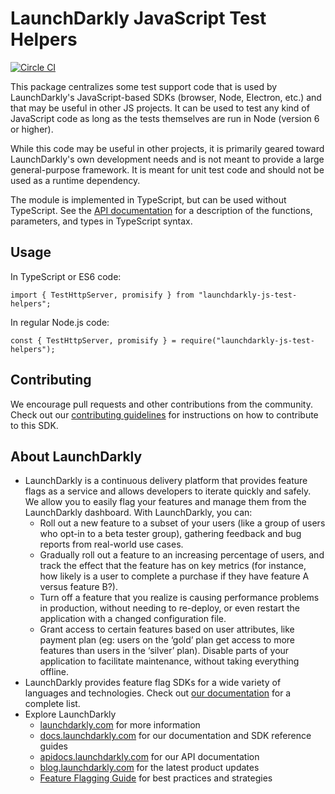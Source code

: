 # LaunchDarkly JavaScript Test Helpers

[![Circle CI](https://circleci.com/gh/launchdarkly/js-test-helpers/tree/master.svg?style=svg)](https://circleci.com/gh/launchdarkly/js-test-helpers/tree/master)

This package centralizes some test support code that is used by LaunchDarkly's JavaScript-based SDKs (browser, Node, Electron, etc.) and that may be useful in other JS projects. It can be used to test any kind of JavaScript code as long as the tests themselves are run in Node (version 6 or higher).

While this code may be useful in other projects, it is primarily geared toward LaunchDarkly's own development needs and is not meant to provide a large general-purpose framework. It is meant for unit test code and should not be used as a runtime dependency.

The module is implemented in TypeScript, but can be used without TypeScript. See the [API documentation](https://launchdarkly.github.io/js-test-helpers/) for a description of the functions, parameters, and types in TypeScript syntax.

## Usage

In TypeScript or ES6 code:

```JS
import { TestHttpServer, promisify } from "launchdarkly-js-test-helpers";
```

In regular Node.js code:

```JS
const { TestHttpServer, promisify } = require("launchdarkly-js-test-helpers");
```

## Contributing

We encourage pull requests and other contributions from the community. Check out our [contributing guidelines](CONTRIBUTING.md) for instructions on how to contribute to this SDK.

## About LaunchDarkly

* LaunchDarkly is a continuous delivery platform that provides feature flags as a service and allows developers to iterate quickly and safely. We allow you to easily flag your features and manage them from the LaunchDarkly dashboard.  With LaunchDarkly, you can:
    * Roll out a new feature to a subset of your users (like a group of users who opt-in to a beta tester group), gathering feedback and bug reports from real-world use cases.
    * Gradually roll out a feature to an increasing percentage of users, and track the effect that the feature has on key metrics (for instance, how likely is a user to complete a purchase if they have feature A versus feature B?).
    * Turn off a feature that you realize is causing performance problems in production, without needing to re-deploy, or even restart the application with a changed configuration file.
    * Grant access to certain features based on user attributes, like payment plan (eg: users on the ‘gold’ plan get access to more features than users in the ‘silver’ plan). Disable parts of your application to facilitate maintenance, without taking everything offline.
* LaunchDarkly provides feature flag SDKs for a wide variety of languages and technologies. Check out [our documentation](https://docs.launchdarkly.com/docs) for a complete list.
* Explore LaunchDarkly
    * [launchdarkly.com](https://www.launchdarkly.com/ "LaunchDarkly Main Website") for more information
    * [docs.launchdarkly.com](https://docs.launchdarkly.com/  "LaunchDarkly Documentation") for our documentation and SDK reference guides
    * [apidocs.launchdarkly.com](https://apidocs.launchdarkly.com/  "LaunchDarkly API Documentation") for our API documentation
    * [blog.launchdarkly.com](https://blog.launchdarkly.com/  "LaunchDarkly Blog Documentation") for the latest product updates
    * [Feature Flagging Guide](https://github.com/launchdarkly/featureflags/  "Feature Flagging Guide") for best practices and strategies

